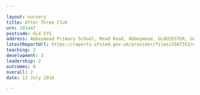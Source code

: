 ```yaml
---

layout: nursery
title: After Three Club
urn: 101447
postcode: GL4 5YS
address: Abbeymead Primary School, Mead Road, Abbeymead, GLOUCESTER, GL4 5YS
latestReportUrl: https://reports.ofsted.gov.uk/provider/files/2587353/urn/101447.pdf
teaching: 2
development: 2
leadership: 2
outcomes: 0
overall: 2
date: 13 July 2016

---
```


